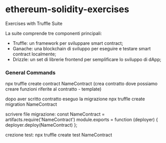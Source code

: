 # ethereum-solidity-exercises
Exercises with Truffle Suite

La suite comprende tre componenti principali:
- Truffle: un framework per sviluppare smart contract;
- Ganache: una blockchain di sviluppo per eseguire e testare smart contract
localmente;
- Drizzle: un set di librerie frontend per semplificare lo sviluppo di dApp;

### General Commands
npx truffle create contract NameContract
(crea contratto dove possiamo creare funzioni riferite al contratto - template)

dopo aver scritto contratto eseguo la migrazione
npx truffle create migration NameContract

scrivere file migrazione:
const NameContract = artifacts.require('NameContract')
module.exports = function (deployer) {
  deployer.deploy(NameContract)
};

crezione test:
npx truffle create test NameContract

